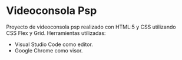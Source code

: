 # Videoconsola Psp

Proyecto de videoconsola psp realizado con HTML:5 y CSS utilizando <br>
CSS Flex y Grid.
Herramientas utilizadas: <br>
- Visual Studio Code como editor. <br>
- Google Chrome como visor.
